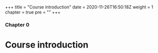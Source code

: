 +++
title = "Course introduction"
date = 2020-11-26T16:50:18Z
weight = 1
chapter = true
pre = ""
+++

### Chapter 0

# Course introduction
